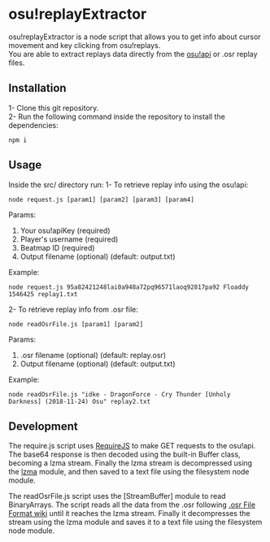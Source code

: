 # osu!replayExtractor

osu!replayExtractor is a node script that allows you to get info about cursor movement and key clicking from osu!replays.<br />
You are able to extract replays data directly from the [osu!api] or .osr replay files.

## Installation

1- Clone this git repository. <br />
2- Run the following command inside the repository to install the dependencies:
```
npm i
```

## Usage
Inside the src/ directory run:
1- To retrieve replay info using the osu!api:
```
node request.js [param1] [param2] [param3] [param4]
```
Params:
1. Your osu!apiKey (required)
2. Player's username (required)
3. Beatmap ID (required)
4. Output filename (optional) (default: output.txt)

Example:
```
node request.js 95a82421248lai0a948a72pq96571laoq92817pa92 Floaddy 1546425 replay1.txt
```
2- To retrieve replay info from .osr file:
```
node readOsrFile.js [param1] [param2]
```
Params:
1. .osr filename (optional) (default: replay.osr)
2.  Output filename (optional) (default: output.txt)

Example:
```
node readOsrFile.js "idke - DragonForce - Cry Thunder [Unholy Darkness] (2018-11-24) Osu" replay2.txt
```

## Development
The require.js script uses [RequireJS] to make GET requests to the osu!api. The base64 response is then decoded using the built-in Buffer class, becoming a lzma stream. Finally the lzma stream is decompressed using the [lzma] module, and then saved to a text file using the filesystem node module.

The readOsrFile.js script uses the [StreamBuffer] module to read BinaryArrays. The script reads all the data from the .osr following [.osr File Format wiki] until it reaches the lzma stream. Finally it decompresses the stream using the lzma module and saves it to a text file using the filesystem node module.

[RequireJS]: <https://requirejs.org/docs/node.html>
[lzma]: <https://www.npmjs.com/package/lzma>
[.osr File Format wiki]: <https://osu.ppy.sh/help/wiki/osu!_File_Formats/Osr_(file_format)/>
[osu!api]: <https://osu.ppy.sh/p/api>
